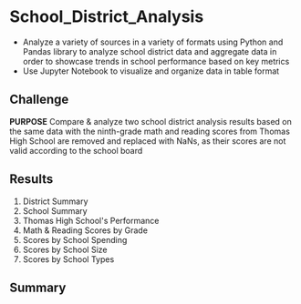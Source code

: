 # School_District_Analysis
- Analyze a variety of sources in a variety of formats using Python and Pandas library to analyze school district data and aggregate data in order to showcase trends in school performance based on key metrics 
- Use Jupyter Notebook to visualize and organize data in table format 

## Challenge 
**PURPOSE** 
Compare & analyze two school district analysis results based on the same data with the ninth-grade math and reading scores from Thomas High School are removed and replaced with NaNs, as their scores are not valid according to the school board

## Results 

1. District Summary 
2. School Summary 
3. Thomas High School's Performance
4. Math & Reading Scores by Grade 
5. Scores by School Spending 
6. Scores by School Size 
7. Scores by School Types 

## Summary 